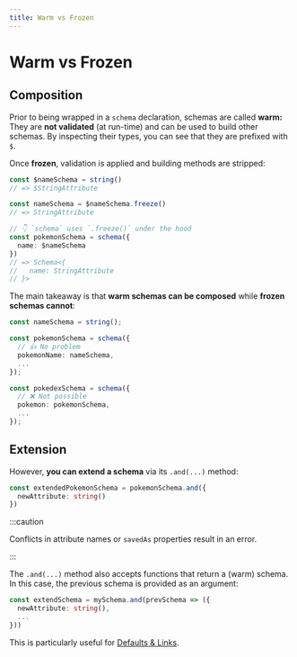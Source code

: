 ```yaml
---
title: Warm vs Frozen
---
```


# Warm vs Frozen

## Composition

Prior to being wrapped in a `schema` declaration, schemas are called **warm:** They are **not validated** (at run-time) and can be used to build other schemas. By inspecting their types, you can see that they are prefixed with `$`.

Once **frozen**, validation is applied and building methods are stripped:

```ts
const $nameSchema = string()
// => $StringAttribute

const nameSchema = $nameSchema.freeze()
// => StringAttribute

// 👇 `schema` uses `.freeze()` under the hood
const pokemonSchema = schema({
  name: $nameSchema
})
// => Schema<{
//   name: StringAttribute
// }>
```

The main takeaway is that **warm schemas can be composed** while **frozen schemas cannot**:

```ts
const nameSchema = string();

const pokemonSchema = schema({
  // 👍 No problem
  pokemonName: nameSchema,
  ...
});

const pokedexSchema = schema({
  // ❌ Not possible
  pokemon: pokemonSchema,
  ...
});
```

## Extension

However, **you can extend a schema** via its `.and(...)` method:

```ts
const extendedPokemonSchema = pokemonSchema.and({
  newAttribute: string()
})
```

<!-- NOTE: 'caution' became 'warning' in docusaurus v3 -->

:::caution

Conflicts in attribute names or `savedAs` properties result in an error.

:::

The `.and(...)` method also accepts functions that return a (warm) schema. In this case, the previous schema is provided as an argument:

```ts
const extendSchema = mySchema.and(prevSchema => ({
  newAttribute: string(),
  ...
}))
```

This is particularly useful for [Defaults & Links](../3-defaults-and-links/index.md).
